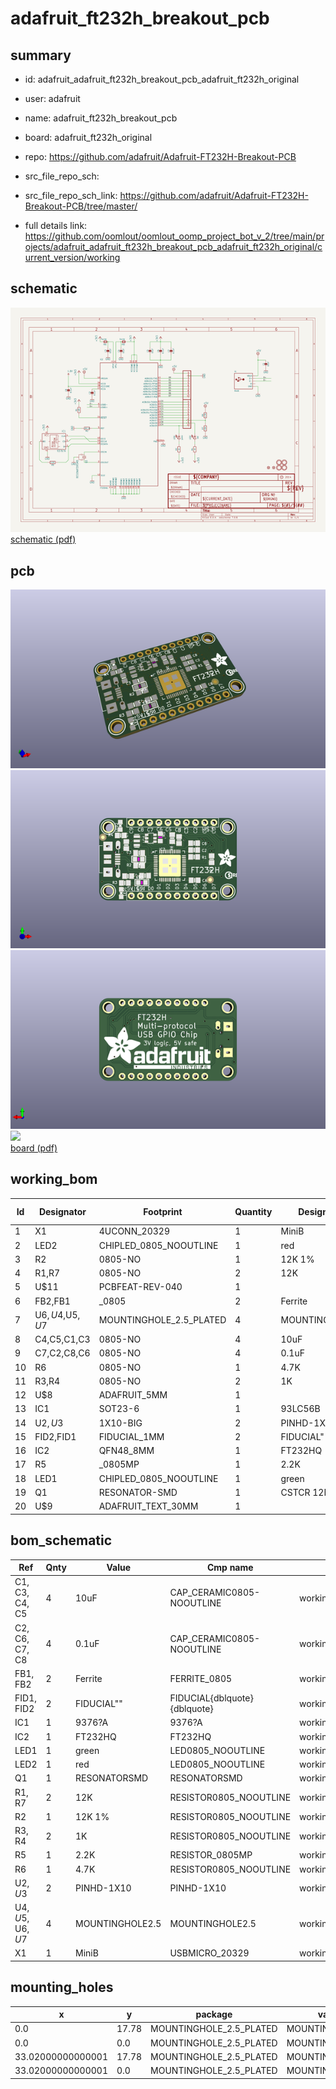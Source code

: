 # adafruit_ft232h_breakout_pcb
 
## summary 
* id: adafruit_adafruit_ft232h_breakout_pcb_adafruit_ft232h_original
* user: adafruit
* name: adafruit_ft232h_breakout_pcb
* board: adafruit_ft232h_original
* repo: https://github.com/adafruit/Adafruit-FT232H-Breakout-PCB



* src_file_repo_sch: 
* src_file_repo_sch_link: https://github.com/adafruit/Adafruit-FT232H-Breakout-PCB/tree/master/
* full details link: https://github.com/oomlout/oomlout_oomp_project_bot_v_2/tree/main/projects/adafruit_adafruit_ft232h_breakout_pcb_adafruit_ft232h_original/current_version/working  

## schematic  
![](working_schematic_600.png)  
[schematic (pdf)](working_schematic.pdf)  

## pcb  
![](working_3d_600.png) 
![](working_3d_front_600.png)  
![](working_3d_back_600.png)  
![](working_600.png)  
[board (pdf)](working.pdf)  

## working_bom
| Id | Designator | Footprint | Quantity | Designation | Supplier and ref |  | None | 
| --- | --- | --- | --- | --- | --- | --- | --- | 
| 1 | X1 | 4UCONN_20329 | 1 | MiniB |  |  | [''] | 
| 2 | LED2 | CHIPLED_0805_NOOUTLINE | 1 | red |  |  | [''] | 
| 3 | R2 | 0805-NO | 1 | 12K 1% |  |  | [''] | 
| 4 | R1,R7 | 0805-NO | 2 | 12K |  |  | [''] | 
| 5 | U$11 | PCBFEAT-REV-040 | 1 |  |  |  | [''] | 
| 6 | FB2,FB1 | _0805 | 2 | Ferrite |  |  | [''] | 
| 7 | U$6,U$4,U$5,U$7 | MOUNTINGHOLE_2.5_PLATED | 4 | MOUNTINGHOLE2.5 |  |  | [''] | 
| 8 | C4,C5,C1,C3 | 0805-NO | 4 | 10uF |  |  | [''] | 
| 9 | C7,C2,C8,C6 | 0805-NO | 4 | 0.1uF |  |  | [''] | 
| 10 | R6 | 0805-NO | 1 | 4.7K |  |  | [''] | 
| 11 | R3,R4 | 0805-NO | 2 | 1K |  |  | [''] | 
| 12 | U$8 | ADAFRUIT_5MM | 1 |  |  |  | [''] | 
| 13 | IC1 | SOT23-6 | 1 | 93LC56B |  |  | [''] | 
| 14 | U$2,U$3 | 1X10-BIG | 2 | PINHD-1X10 |  |  | [''] | 
| 15 | FID2,FID1 | FIDUCIAL_1MM | 2 | FIDUCIAL" |  |  | [''] | 
| 16 | IC2 | QFN48_8MM | 1 | FT232HQ |  |  | [''] | 
| 17 | R5 | _0805MP | 1 | 2.2K |  |  | [''] | 
| 18 | LED1 | CHIPLED_0805_NOOUTLINE | 1 | green |  |  | [''] | 
| 19 | Q1 | RESONATOR-SMD | 1 | CSTCR 12MHz |  |  | [''] | 
| 20 | U$9 | ADAFRUIT_TEXT_30MM | 1 |  |  |  | [''] | 


## bom_schematic
| Ref | Qnty | Value | Cmp name | Footprint | Description | Vendor | DNP | 
| --- | --- | --- | --- | --- | --- | --- | --- | 
| C1, C3, C4, C5 | 4 | 10uF | CAP_CERAMIC0805-NOOUTLINE | working:0805-NO |  |  |  | 
| C2, C6, C7, C8 | 4 | 0.1uF | CAP_CERAMIC0805-NOOUTLINE | working:0805-NO |  |  |  | 
| FB1, FB2 | 2 | Ferrite | FERRITE_0805 | working:_0805 |  |  |  | 
| FID1, FID2 | 2 | FIDUCIAL"" | FIDUCIAL{dblquote}{dblquote} | working:FIDUCIAL_1MM |  |  |  | 
| IC1 | 1 | 9376?A | 9376?A | working:SOT23-6 |  |  |  | 
| IC2 | 1 | FT232HQ | FT232HQ | working:QFN48_8MM |  |  |  | 
| LED1 | 1 | green | LED0805_NOOUTLINE | working:CHIPLED_0805_NOOUTLINE |  |  |  | 
| LED2 | 1 | red | LED0805_NOOUTLINE | working:CHIPLED_0805_NOOUTLINE |  |  |  | 
| Q1 | 1 | RESONATORSMD | RESONATORSMD | working:RESONATOR-SMD |  |  |  | 
| R1, R7 | 2 | 12K | RESISTOR0805_NOOUTLINE | working:0805-NO |  |  |  | 
| R2 | 1 | 12K 1% | RESISTOR0805_NOOUTLINE | working:0805-NO |  |  |  | 
| R3, R4 | 2 | 1K | RESISTOR0805_NOOUTLINE | working:0805-NO |  |  |  | 
| R5 | 1 | 2.2K | RESISTOR_0805MP | working:_0805MP |  |  |  | 
| R6 | 1 | 4.7K | RESISTOR0805_NOOUTLINE | working:0805-NO |  |  |  | 
| U$2, U$3 | 2 | PINHD-1X10 | PINHD-1X10 | working:1X10-BIG |  |  |  | 
| U$4, U$5, U$6, U$7 | 4 | MOUNTINGHOLE2.5 | MOUNTINGHOLE2.5 | working:MOUNTINGHOLE_2.5_PLATED |  |  |  | 
| X1 | 1 | MiniB | USBMICRO_20329 | working:4UCONN_20329 |  |  |  | 


## mounting_holes
| x | y | package | value | ref | size | 
| --- | --- | --- | --- | --- | --- | 
| 0.0 | 17.78 | MOUNTINGHOLE_2.5_PLATED | MOUNTINGHOLE2.5 | U$4 | m3 | 
| 0.0 | 0.0 | MOUNTINGHOLE_2.5_PLATED | MOUNTINGHOLE2.5 | U$5 | m3 | 
| 33.02000000000001 | 17.78 | MOUNTINGHOLE_2.5_PLATED | MOUNTINGHOLE2.5 | U$6 | m3 | 
| 33.02000000000001 | 0.0 | MOUNTINGHOLE_2.5_PLATED | MOUNTINGHOLE2.5 | U$7 | m3 | 


